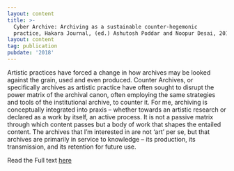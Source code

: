 ```yaml
---
layout: content
title: >-
  Cyber Archive: Archiving as a sustainable counter-hegemonic
  practice, Hakara Journal, (ed.) Ashutosh Poddar and Noopur Desai, 2018
layout: content
tag: publication
pubdate: '2018'
---
```

Artistic practices have forced a change in how archives may be looked against the grain, used and even produced. Counter Archives, or specifically archives as artistic practice have often sought to disrupt the power matrix of the archival canon, often employing the same strategies and tools of the institutional archive, to counter it. For me, archiving is conceptually integrated into praxis – whether towards an artistic research or declared as a work by itself, an active process. It is not a passive matrix through which content passes but a body of work that shapes the entailed content. The archives that I’m interested in are not ‘art’ per se, but that archives are primarily in service to knowledge – its production, its transmission, and its retention for future use.


Read the Full text [here](http://www.hakara.in/ali-akbar-mehta/)
